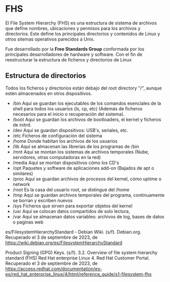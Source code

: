 # FHS
El File System Hierarchy (FHS) es una estructura de sistema de archivos que define nombres, 
ubicaciones y permisos para los archivos y directorios. 
Este define los principales directorios y contenidos de Linux y otros sitemas operativos parecidos a Unix.

Fue desarrollado por la **Free Standards Group** conformada por los principales desarrolladores de hardware y software.
Con el fin de reestructurar la estructura de ficheros y directorios de Linux

## Estructura de directorios
  Todos los ficheros y directorios están debajo del root directory "/", aunque estén almacenados en otros
  dispositivos.

  
- /bin Aquí se guardan los ejecutables de los comandos esenciales de la shell para todos los usuarios (ls, cp, etc)
  (Además de ficheros necesarios para el inicio o recuperación del sistema).
- /boot Aquí se guardan los archivos de bootloaders, el kernel y ficheros de initrd.
- /dev Aquí se guardan dispositivos: USB's, seriales, etc.
- /etc Ficheros de configuración del sistema
- /home Donde habitan los archivos de los usuarios
- /lib Aquí se almacenan las librerias de los programas de /bin
- /mnt Aquí se montan los sistemas de archivos temporales (Nube, servidores, otras computadoras en la red)
- /media Aquí se montan dispositivos cómo los CD's
- /opt Paquetes y software de aplicaciones add-on (Bajados de apt o similares)
- /proc Aquí se guardan archivos de procesos del kernel, cómo uptime o network
- /root Es la casa del usuario root, se distingue del /home
- /tmp Aquí se guardan archivos temporales del programa, continuamente se borran y escriben nuevos
- /sys Ficheros que sirven para exportar objetos del kernel 
- /usr Aquí se colocan datos compartidos de solo lectura,
- /var Aquí se almacenan datos variables: archivos de log, bases de datos o paginas web

es/FilesystemHierarchyStandard - Debian Wiki. (s/f). Debian.org. Recuperado el 3 de septiembre de 2023, de https://wiki.debian.org/es/FilesystemHierarchyStandard

Product Signing (GPG) Keys. (s/f). 3.2. Overview of file system hierarchy standard (FHS) Red Hat enterprise Linux 4. Red Hat Customer Portal. Recuperado el 3 de septiembre de 2023, de https://access.redhat.com/documentation/es-es/red_hat_enterprise_linux/4/html/reference_guide/s1-filesystem-fhs



